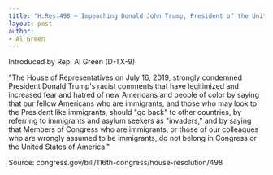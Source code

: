 ```yaml
---
title: "H.Res.498 — Impeaching Donald John Trump, President of the United States, of high misdemeanors"
layout: post
author:
- Al Green
---
```


Introduced by Rep. Al Green (D-TX-9)

"The House of Representatives on July 16, 2019, strongly condemned President Donald Trump's racist comments that have legitimized and increased fear and hatred of new Americans and people of color by saying that our fellow Americans who are immigrants, and those who may look to the President like immigrants, should "go back" to other countries, by referring to immigrants and asylum seekers as "invaders," and by saying that Members of Congress who are immigrants, or those of our colleagues who are wrongly assumed to be immigrants, do not belong in Congress or the United States of America."

Source: congress.gov/bill/116th-congress/house-resolution/498
